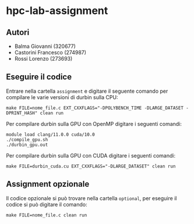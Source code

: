# hpc-lab-assignment

## Autori
* Balma Giovanni (320677)
* Castorini Francesco (274987)
* Rossi Lorenzo (273693)


## Eseguire il codice 
Entrare nella cartella `assignment` e digitare il seguente comando per compilare le varie versioni di durbin sulla CPU: 

```console
make FILE=nome_file.c EXT_CXXFLAGS="-DPOLYBENCH_TIME -DLARGE_DATASET -DPRINT_HASH" clean run
```
Per compilare durbin sulla GPU con OpenMP digitare i seguenti comandi:

```console
module load clang/11.0.0 cuda/10.0
./compile_gpu.sh
./durbin_gpu.out
```
Per compilare durbin sulla GPU con CUDA digitare i seguenti comandi: 

```console
make FILE=durbin_cuda.cu EXT_CXXFLAGS="-DLARGE_DATASET" clean run
```

## Assignment opzionale
Il codice opzionale si può trovare nella cartella `optional`, per eseguire il codice si può digitare il comando:

```console
make FILE=nome_file.c clean run
```
